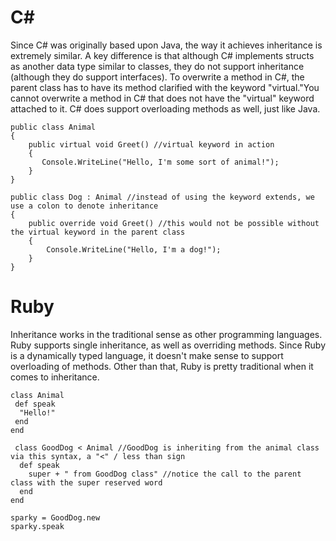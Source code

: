 # C#
Since C# was originally based upon Java, the way it achieves inheritance is extremely similar. A key difference is that although C# implements structs as another data type similar to classes, they do not support inheritance (although they do support interfaces). To overwrite a method in C#, the parent class has to have its method clarified with the keyword "virtual."You cannot overwrite a method in C# that does not have the "virtual" keyword attached to it. C# does support overloading methods as well, just like Java. 

    public class Animal
    {
        public virtual void Greet() //virtual keyword in action
        {
           Console.WriteLine("Hello, I'm some sort of animal!");
        }
    }

    public class Dog : Animal //instead of using the keyword extends, we use a colon to denote inheritance
    {
        public override void Greet() //this would not be possible without the virtual keyword in the parent class
        {
            Console.WriteLine("Hello, I'm a dog!");
        }
    }




# Ruby 
Inheritance works in the traditional sense as other programming languages. Ruby supports single inheritance, as well as overriding methods. Since Ruby is a dynamically typed language, it doesn't make sense to support overloading of methods. Other than that, Ruby is pretty traditional when it comes to inheritance. 

    class Animal
     def speak
      "Hello!"
     end
    end

     class GoodDog < Animal //GoodDog is inheriting from the animal class via this syntax, a "<" / less than sign
      def speak
        super + " from GoodDog class" //notice the call to the parent class with the super reserved word
      end
    end

    sparky = GoodDog.new
    sparky.speak 
